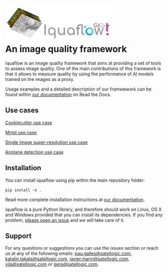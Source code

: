 # ![iquaflow](https://github.com/satellogic/iquaflow/blob/main/docs/source/iquaflow_logo_mini.png "iquaflow") <br /> An image quality framework

iquaflow is an image quality framework that aims at providing a set of tools to assess image quality. One of the main contributions of this framework is that it allows to measure quality by using the performance of AI models trained on the images as a proxy. 

Usage examples and a detailed description of our framwework can be found within [our documentation](http://iquaflow.readthedocs.io/) on Read the Docs.

## Use cases

[Cookiecutter use case](https://github.com/satellogic/iquaflow-use-case-cookiecutter)

[Mnist use case](https://github.com/satellogic/iquaflow-mnist-use-case)

[Single image super-resolution use case](satellogic/iquaflow-sisr-use-case)

[Airplane detection use case](https://github.com/satellogic/iquaflow-airport-use-case)

## Installation

You can install iquaflow using pip within the main repository folder:

```
pip install -e .
```

Read more complete installation instructions at [our documentation](http://iquaflow.readthedocs.io/).

iquaflow is a pure Python library, and therefore should work on Linux, OS X and Windows
provided that you can install its dependencies. If you find any problem,
[please open an issue](https://github.com/satellogic/iquaflow/issues/new)
and we will take care of it.

## Support

For any questions or suggestions you can use the issues section or reach us at any of the following emails: pau.galles@satellogic.com, katalin.takats@satellogic.com, javier.marin@satellogic.com, vila@satellogic.com or gera@satellogic.com.
